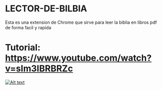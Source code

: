 # LECTOR-DE-BILBIA
Esta es una extension de Chrome que sirve para leer la biblia en libros pdf de forma facil y rapida

# Tutorial: https://www.youtube.com/watch?v=sIm3IBRBRZc
[![Alt text](https://img.youtube.com/vi/sIm3IBRBRZc/0.jpg)](https://www.youtube.com/watch?v=sIm3IBRBRZc)
